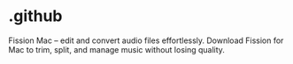 # .github
Fission Mac – edit and convert audio files effortlessly. Download Fission for Mac to trim, split, and manage music without losing quality.  
